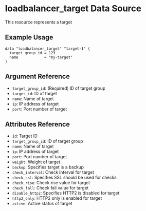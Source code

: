 # loadbalancer_target Data Source

This resource represents a target

## Example Usage

```hcl
data "loadbalancer_target" "target-1" {
  target_group_id = 123
  name            = "my-target"
}
```

## Argument Reference

- `target_group_id`: (Required) ID of target group
- `target_id`: ID of target
- `name`: Name of target
- `ip`: IP address of target
- `port`: Port number of target

## Attributes Reference

- `id`: Target ID
- `target_group_id`: ID of target group
- `name`: Name of target
- `ip`: IP address of target
- `port`: Port number of target
- `weight`: Weight of target
- `backup`: Specifies target is a backup
- `check_interval`: Check interval for target
- `check_ssl`: Specifies SSL should be used for checks
- `check_rise`: Check rise value for target
- `check_fall`: Check fall value for target
- `disable_http2`: Specifies HTTP2 is disabled for target
- `http2_only`: HTTP2 only is enabled for target
- `active`: Active status of target